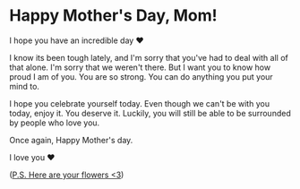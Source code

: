 # Happy Mother's Day, Mom!

I hope you have an incredible day ❤️

I know its been tough lately, and I'm sorry that you've had to deal with all of that alone. I'm sorry that we weren't there.
But I want you to know how proud I am of you. You are so strong. You can do anything you put your mind to.

I hope you celebrate yourself today. Even though we can't be with you today, enjoy it. You deserve it.
Luckily, you will still be able to be surrounded by people who love you.

Once again, Happy Mother's day.

I love you ❤️

([P.S. Here are your flowers <3](https://awesometevv.github.io/MD24/HappyMothersDay.html))
